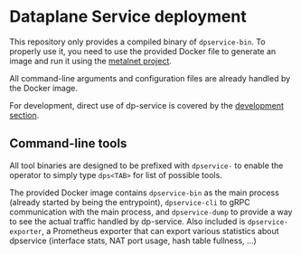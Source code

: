 # Dataplane Service deployment
This repository only provides a compiled binary of `dpservice-bin`. To properly use it, you need to use the provided Docker file to generate an image and run it using the [metalnet project](https://github.com/ironcore-dev/metalnet).

All command-line arguments and configuration files are already handled by the Docker image.

For development, direct use of dp-service is covered by the [development section](../development/).

## Command-line tools
All tool binaries are designed to be prefixed with `dpservice-` to enable the operator to simply type `dps<TAB>` for list of possible tools.

The provided Docker image contains `dpservice-bin` as the main process (already started by being the entrypoint), `dpservice-cli` to gRPC communication with the main process, and `dpservice-dump` to provide a way to see the actual traffic handled by dp-service. Also included is `dpservice-exporter`, a Prometheus exporter that can export various statistics about dpservice (interface stats, NAT port usage, hash table fullness, ...)
